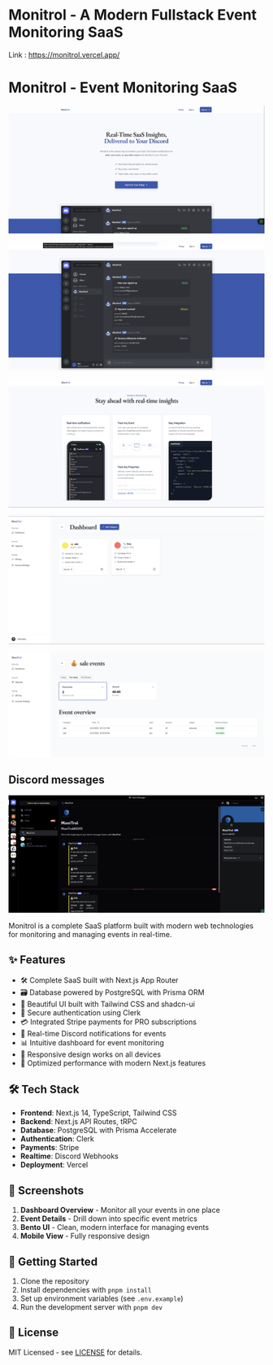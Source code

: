 # Monitrol - A Modern Fullstack Event Monitoring SaaS
Link : https://monitrol.vercel.app/
# Monitrol - Event Monitoring SaaS

![Dashboard Screenshot](/public/moni01.png)

![Dashboard Screenshot](/public/moni02.png)

![Dashboard Screenshot](/public/moni03.png)

![Dashboard Screenshot](/public/moni04.png)

![Dashboard Screenshot](/public/moni05.png)

 ## Discord messages

![Dashboard Screenshot](/public/moni06.png)





Monitrol is a complete SaaS platform built with modern web technologies for monitoring and managing events in real-time.

## ✨ Features

- 🛠️ Complete SaaS built with Next.js App Router
- 🗃️ Database powered by PostgreSQL with Prisma ORM
- 🎨 Beautiful UI built with Tailwind CSS and shadcn-ui
- 🔐 Secure authentication using Clerk
- 💳 Integrated Stripe payments for PRO subscriptions
- 🤖 Real-time Discord notifications for events
- 📊 Intuitive dashboard for event monitoring
- 📱 Responsive design works on all devices
- 🚀 Optimized performance with modern Next.js features

## 🛠️ Tech Stack

- **Frontend**: Next.js 14, TypeScript, Tailwind CSS
- **Backend**: Next.js API Routes, tRPC
- **Database**: PostgreSQL with Prisma Accelerate
- **Authentication**: Clerk
- **Payments**: Stripe
- **Realtime**: Discord Webhooks
- **Deployment**: Vercel

## 📸 Screenshots

1. **Dashboard Overview** - Monitor all your events in one place
2. **Event Details** - Drill down into specific event metrics
3. **Bento UI** - Clean, modern interface for managing events
4. **Mobile View** - Fully responsive design

## 🚀 Getting Started

1. Clone the repository
2. Install dependencies with `pnpm install`
3. Set up environment variables (see `.env.example`)
4. Run the development server with `pnpm dev`

## 📄 License

MIT Licensed - see [LICENSE](LICENSE) for details.
